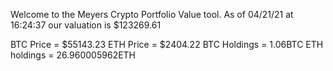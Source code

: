 Welcome to the Meyers Crypto Portfolio Value tool. 
As of 04/21/21 at 16:24:37 our valuation is $123269.61 

BTC Price = $55143.23
 ETH Price = $2404.22
BTC Holdings = 1.06BTC
 ETH holdings = 26.960005962ETH 
